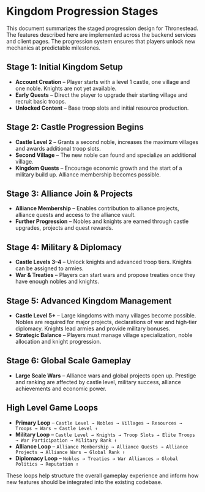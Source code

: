 # Kingdom Progression Stages

This document summarizes the staged progression design for Thronestead. The features described here are implemented across the backend services and client pages. The progression system ensures that players unlock new mechanics at predictable milestones.

## Stage 1: Initial Kingdom Setup
- **Account Creation** – Player starts with a level 1 castle, one village and one noble. Knights are not yet available.
- **Early Quests** – Direct the player to upgrade their starting village and recruit basic troops.
- **Unlocked Content** – Base troop slots and initial resource production.

## Stage 2: Castle Progression Begins
- **Castle Level 2** – Grants a second noble, increases the maximum villages and awards additional troop slots.
- **Second Village** – The new noble can found and specialize an additional village.
- **Kingdom Quests** – Encourage economic growth and the start of a military build up. Alliance membership becomes possible.

## Stage 3: Alliance Join & Projects
- **Alliance Membership** – Enables contribution to alliance projects, alliance quests and access to the alliance vault.
- **Further Progression** – Nobles and knights are earned through castle upgrades, projects and quest rewards.

## Stage 4: Military & Diplomacy
- **Castle Levels 3–4** – Unlock knights and advanced troop tiers. Knights can be assigned to armies.
- **War & Treaties** – Players can start wars and propose treaties once they have enough nobles and knights.

## Stage 5: Advanced Kingdom Management
- **Castle Level 5+** – Large kingdoms with many villages become possible. Nobles are required for major projects, declarations of war and high‑tier diplomacy. Knights lead armies and provide military bonuses.
- **Strategic Balance** – Players must manage village specialization, noble allocation and knight progression.

## Stage 6: Global Scale Gameplay
- **Large Scale Wars** – Alliance wars and global projects open up. Prestige and ranking are affected by castle level, military success, alliance achievements and economic power.

## High Level Game Loops
- **Primary Loop** – `Castle Level → Nobles → Villages → Resources → Troops → Wars → Castle Level ↑`
- **Military Loop** – `Castle Level → Knights → Troop Slots → Elite Troops → War Participation → Military Rank ↑`
- **Alliance Loop** – `Alliance Membership → Alliance Quests → Alliance Projects → Alliance Wars → Global Rank ↑`
- **Diplomacy Loop** – `Nobles → Treaties → War Alliances → Global Politics → Reputation ↑`

These loops help structure the overall gameplay experience and inform how new features should be integrated into the existing codebase.
